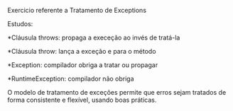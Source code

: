Exercicio referente a Tratamento de Exceptions

Estudos:

*Cláusula throws: propaga a execeção ao invés de tratá-la

*Cláusula throw: lança a exceção e para o método

*Exception: compilador obriga a tratar ou propagar

*RuntimeException: compilador não obriga

O modelo de tratamento de exceções permite que erros sejam tratados de forma consistente e flexível, usando boas práticas.
